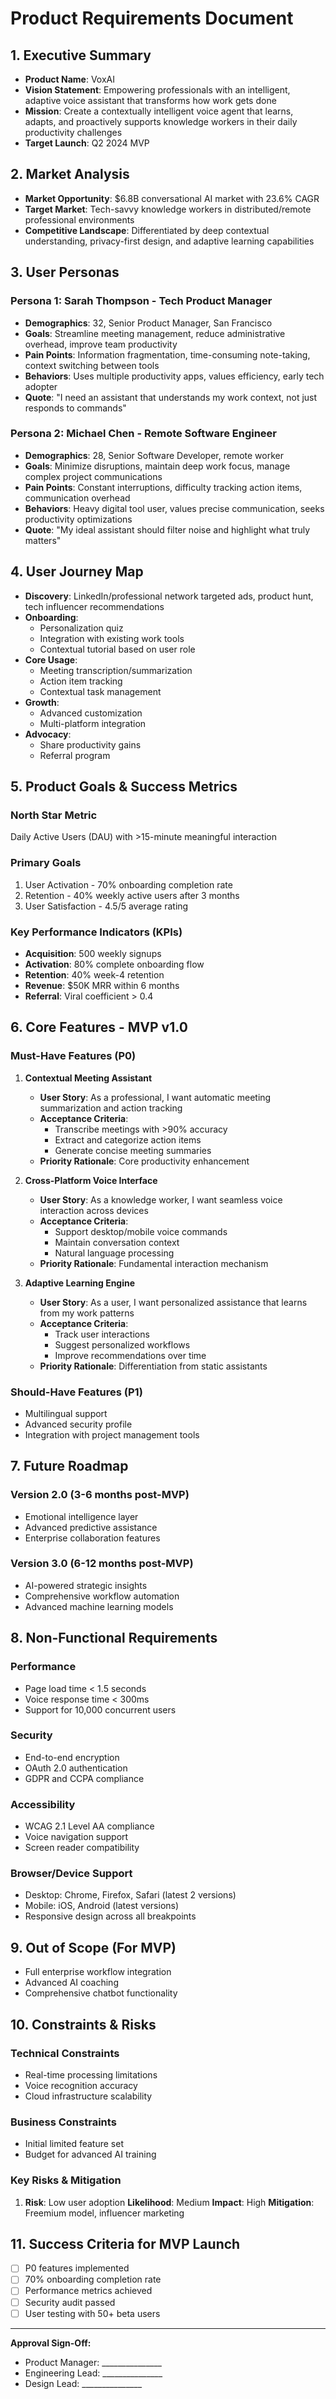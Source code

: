 # Product Requirements Document

## 1. Executive Summary
- **Product Name**: VoxAI
- **Vision Statement**: Empowering professionals with an intelligent, adaptive voice assistant that transforms how work gets done
- **Mission**: Create a contextually intelligent voice agent that learns, adapts, and proactively supports knowledge workers in their daily productivity challenges
- **Target Launch**: Q2 2024 MVP

## 2. Market Analysis
- **Market Opportunity**: $6.8B conversational AI market with 23.6% CAGR
- **Target Market**: Tech-savvy knowledge workers in distributed/remote professional environments
- **Competitive Landscape**: Differentiated by deep contextual understanding, privacy-first design, and adaptive learning capabilities

## 3. User Personas

### Persona 1: Sarah Thompson - Tech Product Manager
- **Demographics**: 32, Senior Product Manager, San Francisco
- **Goals**: Streamline meeting management, reduce administrative overhead, improve team productivity
- **Pain Points**: Information fragmentation, time-consuming note-taking, context switching between tools
- **Behaviors**: Uses multiple productivity apps, values efficiency, early tech adopter
- **Quote**: "I need an assistant that understands my work context, not just responds to commands"

### Persona 2: Michael Chen - Remote Software Engineer
- **Demographics**: 28, Senior Software Developer, remote worker
- **Goals**: Minimize disruptions, maintain deep work focus, manage complex project communications
- **Pain Points**: Constant interruptions, difficulty tracking action items, communication overhead
- **Behaviors**: Heavy digital tool user, values precise communication, seeks productivity optimizations
- **Quote**: "My ideal assistant should filter noise and highlight what truly matters"

## 4. User Journey Map
- **Discovery**: LinkedIn/professional network targeted ads, product hunt, tech influencer recommendations
- **Onboarding**: 
  * Personalization quiz
  * Integration with existing work tools
  * Contextual tutorial based on user role
- **Core Usage**:
  * Meeting transcription/summarization
  * Action item tracking
  * Contextual task management
- **Growth**:
  * Advanced customization
  * Multi-platform integration
- **Advocacy**:
  * Share productivity gains
  * Referral program

## 5. Product Goals & Success Metrics

### North Star Metric
Daily Active Users (DAU) with >15-minute meaningful interaction

### Primary Goals
1. User Activation - 70% onboarding completion rate
2. Retention - 40% weekly active users after 3 months
3. User Satisfaction - 4.5/5 average rating

### Key Performance Indicators (KPIs)
- **Acquisition**: 500 weekly signups
- **Activation**: 80% complete onboarding flow
- **Retention**: 40% week-4 retention
- **Revenue**: $50K MRR within 6 months
- **Referral**: Viral coefficient > 0.4

## 6. Core Features - MVP v1.0

### Must-Have Features (P0)

1. **Contextual Meeting Assistant**
   - **User Story**: As a professional, I want automatic meeting summarization and action tracking
   - **Acceptance Criteria**:
     * Transcribe meetings with >90% accuracy
     * Extract and categorize action items
     * Generate concise meeting summaries
   - **Priority Rationale**: Core productivity enhancement

2. **Cross-Platform Voice Interface**
   - **User Story**: As a knowledge worker, I want seamless voice interaction across devices
   - **Acceptance Criteria**:
     * Support desktop/mobile voice commands
     * Maintain conversation context
     * Natural language processing
   - **Priority Rationale**: Fundamental interaction mechanism

3. **Adaptive Learning Engine**
   - **User Story**: As a user, I want personalized assistance that learns from my work patterns
   - **Acceptance Criteria**:
     * Track user interactions
     * Suggest personalized workflows
     * Improve recommendations over time
   - **Priority Rationale**: Differentiation from static assistants

### Should-Have Features (P1)
- Multilingual support
- Advanced security profile
- Integration with project management tools

## 7. Future Roadmap

### Version 2.0 (3-6 months post-MVP)
- Emotional intelligence layer
- Advanced predictive assistance
- Enterprise collaboration features

### Version 3.0 (6-12 months post-MVP)
- AI-powered strategic insights
- Comprehensive workflow automation
- Advanced machine learning models

## 8. Non-Functional Requirements

### Performance
- Page load time < 1.5 seconds
- Voice response time < 300ms
- Support for 10,000 concurrent users

### Security
- End-to-end encryption
- OAuth 2.0 authentication
- GDPR and CCPA compliance

### Accessibility
- WCAG 2.1 Level AA compliance
- Voice navigation support
- Screen reader compatibility

### Browser/Device Support
- Desktop: Chrome, Firefox, Safari (latest 2 versions)
- Mobile: iOS, Android (latest versions)
- Responsive design across all breakpoints

## 9. Out of Scope (For MVP)
- Full enterprise workflow integration
- Advanced AI coaching
- Comprehensive chatbot functionality

## 10. Constraints & Risks

### Technical Constraints
- Real-time processing limitations
- Voice recognition accuracy
- Cloud infrastructure scalability

### Business Constraints
- Initial limited feature set
- Budget for advanced AI training

### Key Risks & Mitigation
1. **Risk**: Low user adoption
   **Likelihood**: Medium
   **Impact**: High
   **Mitigation**: Freemium model, influencer marketing

## 11. Success Criteria for MVP Launch
- [ ] P0 features implemented
- [ ] 70% onboarding completion rate
- [ ] Performance metrics achieved
- [ ] Security audit passed
- [ ] User testing with 50+ beta users

---

**Approval Sign-Off:**
- Product Manager: _______________
- Engineering Lead: _______________
- Design Lead: _______________